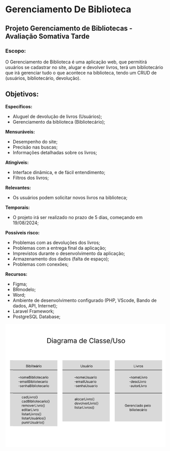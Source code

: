 # Gerenciamento De Biblioteca

## Projeto Gerenciamento de Bibliotecas -  Avaliação Somativa Tarde


### Escopo:

O Gerenciamento de Biblioteca é uma aplicação web, que permitirá usuários se cadastrar no site, alugar e devolver livros, terá um bibliotecário que irá gerenciar tudo o que acontece na biblioteca, tendo um CRUD de (usuários, bibliotecário, devolução).

## Objetivos: 

__Específicos:__

- Aluguel de devolução de livros (Usuários);
- Gerenciamento da biblioteca (Bibliotecário);

__Mensuráveis:__
	
- Desempenho do site;
- Precisão nas buscas;
- Informações detalhadas sobre os livros;

__Atingíveis:__

- Interface dinâmica, e de fácil entendimento;
- Filtros dos livros;

__Relevantes:__

- Os usuários podem solicitar novos livros na biblioteca;
     	 
__Temporais:__

- O projeto irá ser realizado no prazo de 5 dias, começando em 19/08/2024;

__Possíveis risco:__

- Problemas com as devoluções dos livros;
- Problemas com a entrega final da aplicação;
- Imprevistos durante o desenvolvimento da aplicação;
- Armazenamento dos dados (falta de espaço);
- Problemas com conexões;

__Recursos:__
	
- Figma;
- BRmodelo;
- Word;
- Ambiente de desenvolvimento configurado (PHP, VScode, Bando de dados, API, Internet);
- Laravel Framework;
- PostgreSQL Database;

![Cronograme de classe/uso](Imagens/diagrama-classe-uso.png)

